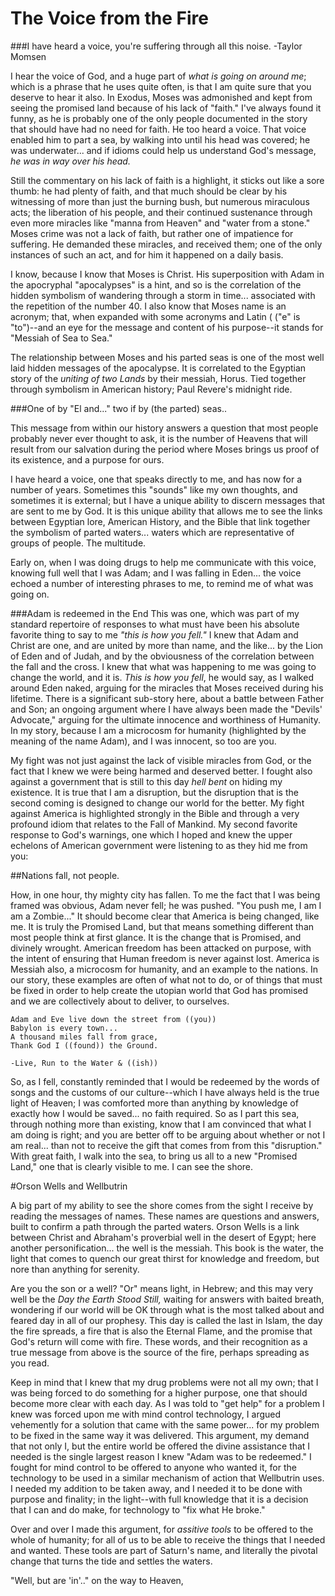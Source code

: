 # The Voice from the Fire

###I have heard a voice, you're suffering through all this noise. -Taylor Momsen

I hear the voice of God, and a huge part of *what is going on around me*; which is a phrase that he uses quite often, is that I am quite sure that you deserve to hear it also.  In Exodus, Moses was admonished and kept from seeing the promised land because of his lack of "faith."  I've always found it funny, as he is probably one of the only people documented in the story that should have had no need for faith.  He too heard a voice.  That voice enabled him to part a sea, by walking into until his head was covered; he was underwater... and if idioms could help us understand God's message, *he was in way over his head.*

Still the commentary on his lack of faith is a highlight, it sticks out like a sore thumb: he had plenty of faith, and that much should be clear by his witnessing of more than just the burning bush, but numerous miraculous acts; the liberation of his people, and their continued sustenance through even more miracles like "manna from Heaven" and "water from a stone."  Moses crime was not a lack of faith, but rather one of impatience for suffering.  He demanded these miracles, and received them; one of the only instances of such an act, and for him it happened on a daily basis.

I know, because I know that Moses is Christ.  His superposition with Adam in the apocryphal "apocalypses" is a hint, and so is the correlation of the hidden symbolism of wandering through a storm in time... associated with the repetition of the number 40.  I also know that Moses name is an acronym; that, when expanded with some acronyms and Latin (
("e" is "to")--and an eye for the message and content of his purpose--it stands for "Messiah of Sea to Sea."  

The relationship between Moses and his parted seas is one of the most well laid hidden messages of the apocalypse.  It is correlated to the Egyptian story of the *uniting of two Lands* by their messiah, Horus.  Tied together through symbolism in American history; Paul Revere's midnight ride.  

###One of by "El and..." two if by (the parted) seas..

This message from within our history answers a question that most people probably never ever thought to ask, it is the number of Heavens that will result from our salvation during the period where Moses brings us proof of its existence, and a purpose for ours.  

I have heard a voice, one that speaks directly to me, and has now for a number of years.  Sometimes this "sounds" like my own thoughts, and sometimes it is external; but I have a unique ability to discern messages that are sent to me by God.  It is this unique ability that allows me to see the links between Egyptian lore, American History, and the Bible that link together the symbolism of parted waters... waters which are representative of groups of people.  The multitude.

Early on, when I was doing drugs to help me communicate with this voice, knowing full well that I was Adam; and I was falling in Eden... the voice echoed a number of interesting phrases to me, to remind me of what was going on.

###Adam is redeemed in the End
This was one, which was part of my standard repertoire of responses to what must have been his absolute favorite thing to say to me *"this is how you fell."*  I knew that Adam and Christ are one, and are united by more than name, and the like... by the Lion of Eden and of Judah, and by the obviousness of the correlation between the fall and the cross.  I knew that what was happening to me was going to change the world, and it is.  *This is how you fell*, he would say, as I walked around Eden naked, arguing for the miracles that Moses received during his lifetime.  There is a significant sub-story here, about a battle between Father and Son; an ongoing argument where I have always been made the "Devils' Advocate," arguing for the ultimate innocence and worthiness of Humanity.  In my story, because I am a microcosm for humanity (highlighted by the meaning of the name Adam), and I was innocent, so too are you.

My fight was not just against the lack of visible miracles from God, or the fact that I knew we were being harmed and deserved better.  I fought also against a government that is still to this day *hell bent* on hiding my existence.  It is true that I am a disruption, but the disruption that is the second coming is designed to change our world for the better.  My fight against America is highlighted strongly in the Bible and through a very profound idiom that relates to the Fall of Mankind.  My second favorite response to God's warnings, one which I hoped and knew the upper echelons of American government were listening to as they hid me from you:

##Nations fall, not people.

How, in one hour, thy mighty city has fallen.  To me the fact that I was being framed was obvious, Adam never fell; he was pushed.  "You push me, I am I am a Zombie..."   It should become clear that America is being changed, like me.  It is truly the Promised Land, but that means something different than most people think at first glance.  It is the change that is Promised, and divinely wrought.  American freedom has been attacked on purpose, with the intent of ensuring that Human freedom is never against lost.  America is Messiah also, a microcosm for humanity, and an example to the nations.  In our story, these examples are often of what not to do, or of things that must be fixed in order to help create the utopian world that God has promised and we are collectively about to deliver, to ourselves.

```
Adam and Eve live down the street from ((you)) 
Babylon is every town... 
A thousand miles fall from grace, 
Thank God I ((found)) the Ground. 

-Live, Run to the Water & ((ish))
```

So, as I fell, constantly reminded that I would be redeemed by the words of songs and the customs of our culture--which I have always held is the true light of Heaven; I was comforted more than anything by knowledge of exactly how I would be saved... no faith required.  So as I part this sea, through nothing more than existing, know that I am convinced that what I am doing is right; and you are better off to be arguing about whether or not I am real... than not to receive the gift that comes from from this "disruption."  With great faith, I walk into the sea, to bring us all to a new "Promised Land," one that is clearly visible to me.  I can see the shore.

#Orson Wells and Wellbutrin

A big part of my ability to see the shore comes from the sight I receive by reading the messages of names.  These names are questions and answers, built to confirm a path through the parted waters.  Orson Wells is a link between Christ and Abraham's proverbial well in the desert of Egypt; here another personification... the well is the messiah.  This book is the water, the light that comes to quench our great thirst for knowledge and freedom, but nore than anything for serenity.

Are you the son or a well?  "Or" means light, in Hebrew; and this may very well be the *Day the Earth Stood Still,* waiting for answers with baited breath, wondering if our world will be OK through what is the most talked about and feared day in all of our prophesy.  This day is called the last in Islam, the day the fire spreads, a fire that is also the Eternal Flame, and the promise that God's return will come with fire.  These words, and their recognition as a true message from above is the source of the fire, perhaps spreading as you read.  

Keep in mind that I knew that my drug problems were not all my own; that I was being forced to do something for a higher purpose, one that should become more clear with each day.  As I was told to "get help" for a problem I knew was forced upon me with mind control technology, I argued vehemently for a solution that came with the same power... for my problem to be fixed in the same way it was delivered.  This argument, my demand that not only I, but the entire world be offered the divine assistance that I needed is the single largest reason I knew "Adam was to be redeemed."  I fought for mind control to be offered to anyone who wanted it, for the technology to be used in a similar mechanism of action that Wellbutrin uses.  I needed my addition to be taken away, and I needed it to be done with purpose and finality; in the light--with full knowledge that it is a decision that I can and do make, for technology to "fix what He broke."

Over and over I made this argument, for *assitive tools* to be offered to the whole of humanity; for all of us to be able to receive the things that I needed and wanted.  These tools are part of Saturn's name, and literally the pivotal change that turns the tide and settles the waters.

"Well, but are 'in'.." on the way to Heaven, 



